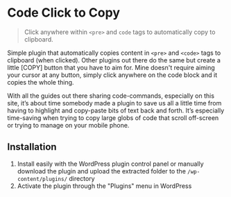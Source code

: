 # Code Click to Copy

> Click anywhere within `<pre>` and `code` tags to automatically copy to clipboard.

Simple plugin that automatically copies content in `<pre>` and `<code>` tags to clipboard (when clicked). Other plugins out there do the same but create a little [COPY] button that you have to aim for. Mine doesn't require aiming your cursor at any button, simply click anywhere on the code block and it copies the whole thing.

With all the guides out there sharing code-commands, especially on this site, it’s about time somebody made a plugin to save us all a little time from having to highlight and copy-paste bits of text back and forth. It’s especially time-saving when trying to copy large globs of code that scroll off-screen or trying to manage on your mobile phone.

## Installation

1. Install easily with the WordPress plugin control panel or manually download the plugin and upload the extracted folder to the `/wp-content/plugins/` directory
2. Activate the plugin through the "Plugins" menu in WordPress